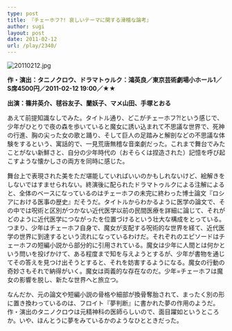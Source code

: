 ```yaml
---
type: post
title: 『チェーホフ?! 哀しいテーマに関する滑稽な論考』
author: sugi
layout: post
date: 2011-02-12
url: /play/2340/
---
```

<img alt="20110212.jpg" src="/images/play/20110212.jpg" class="alignleft" />

**作・演出：タニノクロウ、ドラマトゥルク：鴻英良／東京芸術劇場小ホール1／S席4500円／2011-02-12 19:00／★★**

**出演：篠井英介、毬谷友子、蘭妖子、マメ山田、手塚とおる**

あえて前提知識なしでみた。タイトル通り、どこがチェーホフ?!という感じで、少年がひとりで夜の森を歩いていると魔女に誘い込まれて不思議な世界で、死神の行進、胸の尖った女の歌と踊り、そして巨人の足踏みと解剖などの不思議な体験をするという、寓話的で、一見荒唐無稽な音楽劇だった。これまで舞台でみたことがない新鮮さと、自分の少年時代の（おそらくは捏造された）記憶を呼び起こすような懐かしさの両方を同時に感じた。

舞台上で表現された美をただ堪能していればいいのかもしれないけど、絵解きをしないではすませられない。終演後に配られたドラマトゥルクによる注解によると、全体のベースになっているのはチェーホフの未完に終わった博士論文『ロシアにおける医事の歴史』だそうだ。タイトルからわかるように医学の論文で、その中では呪術と区別がつかない近代医学以前の民間医療を詳細に論じて、それがどのように近代医学につながったを位置づけるという壮大な構成をとっている。つまり、少年はチェーホフ自身で、魔女が支配する呪術的な世界を経て、近代医学の世界に到達するという流れになっているわけだ。それぞれのエピソードはチェーホフの短編小説から部分的に引用されている。魔女は少年に人間とは何かという問いを投げかけて、ある程度まで知を与えようとするが、少年が書物を通じてその答えを見つけ出そうとすると、それを妨害するようになる。魔女の行動の奇妙さもそれで納得がいく。魔女は両義的な存在なのだ。少年=チェーホフは魔女の影響を脱し、新たな世界へと旅立つ。

なんだか、元の論文や短編小説の骨格や細部が換骨奪胎されて、まったく別の形に置き換わっているのは、フロイト『夢判断』に書かれた夢の作用のようだ。作・演出のタニノクロウは元精神科の医師らしいので、面目躍如というところか。いや、ほんとうに夢をみているかのようなひとときだった。

